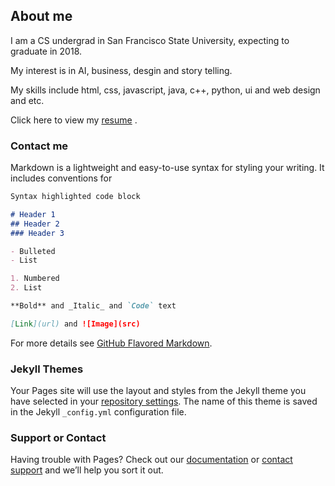 ## About me

I am a CS undergrad in San Francisco State University, expecting to graduate in 2018.

My interest is in AI, business, desgin and story telling.

My skills include html, css, javascript, java, c++, python, ui and web design and etc. 

Click here to view my [resume](https://docs.google.com/document/d/1k8kzXrE0PIU3JHlOcUSDZk9PNbncBW7LwH5nDWKovdQ/edit?usp=sharing) .

### Contact me

Markdown is a lightweight and easy-to-use syntax for styling your writing. It includes conventions for

```markdown
Syntax highlighted code block

# Header 1
## Header 2
### Header 3

- Bulleted
- List

1. Numbered
2. List

**Bold** and _Italic_ and `Code` text

[Link](url) and ![Image](src)
```

For more details see [GitHub Flavored Markdown](https://guides.github.com/features/mastering-markdown/).

### Jekyll Themes

Your Pages site will use the layout and styles from the Jekyll theme you have selected in your [repository settings](https://github.com/JerryZZW/JerryZZW.github.io/settings). The name of this theme is saved in the Jekyll `_config.yml` configuration file.

### Support or Contact

Having trouble with Pages? Check out our [documentation](https://help.github.com/categories/github-pages-basics/) or [contact support](https://github.com/contact) and we’ll help you sort it out.
